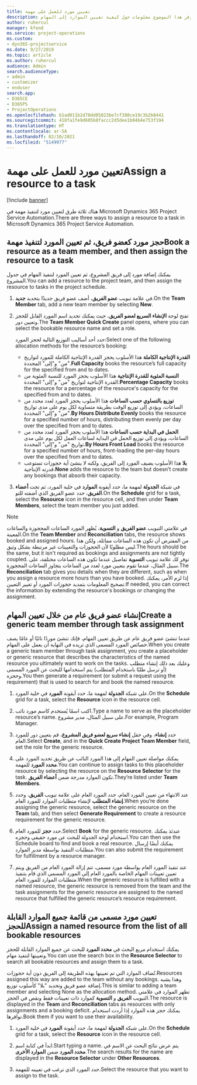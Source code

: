 ```yaml
---
title: تعيين مورد للعمل على مهمة
description: يوفر هذا الموضوع معلومات حول كيفية تعيين الموارد إلى المهام.
author: ruhercul
manager: kfend
ms.service: project-operations
ms.custom:
- dyn365-projectservice
ms.date: 9/27/2019
ms.topic: article
ms.author: ruhercul
audience: Admin
search.audienceType:
- admin
- customizer
- enduser
search.app:
- D365CE
- D365PS
- ProjectOperations
ms.openlocfilehash: b1ad011b2d78dd85023be7cf380ce19c3b2b8441
ms.sourcegitcommit: 418fa1fe9d605b8faccc2d5dee1b04b4e753f194
ms.translationtype: HT
ms.contentlocale: ar-SA
ms.lasthandoff: 02/10/2021
ms.locfileid: "5149977"
---
```

# <a name="assign-a-resource-to-a-task"></a><span data-ttu-id="708ed-103">تعيين مورد للعمل على مهمة</span><span class="sxs-lookup"><span data-stu-id="708ed-103">Assign a resource to a task</span></span>

[!include [banner](../includes/psa-now-project-operations.md)]

<span data-ttu-id="708ed-104">هناك ثلاثة طرق لتعيين مورد لتنفيذ مهمة في Microsoft Dynamics 365 Project Service Automation.</span><span class="sxs-lookup"><span data-stu-id="708ed-104">There are three ways to assign a resource to a task in Microsoft Dynamics 365 Project Service Automation.</span></span>

## <a name="book-a-resource-as-a-team-member-and-then-assign-the-resource-to-a-task"></a><span data-ttu-id="708ed-105">حجز مورد كعضو فريق، ثم تعيين المورد لتنفيذ مهمة</span><span class="sxs-lookup"><span data-stu-id="708ed-105">Book a resource as a team member, and then assign the resource to a task</span></span>

<span data-ttu-id="708ed-106">يمكنك إضافة مورد إلى فريق المشروع، ثم تعيين المورد لتنفيذ المهام في جدول المشروع.</span><span class="sxs-lookup"><span data-stu-id="708ed-106">You can add a resource to the project team, and then assign the resource to tasks in the project schedule.</span></span>

1. <span data-ttu-id="708ed-107">في علامة تبويب **عضو الفريق**، أضف عضو فريق جديدًا بتحديد **جديد**.</span><span class="sxs-lookup"><span data-stu-id="708ed-107">On the **Team Member** tab, add a new team member by selecting **New**.</span></span> 

2. <span data-ttu-id="708ed-108">تفتح لوحة **الإنشاء السريع لعضو الفريق**، حيث يمكنك تحديد اسم المورد القابل للحجز وتعيين دور.</span><span class="sxs-lookup"><span data-stu-id="708ed-108">The **Team Member Quick Create** panel opens, where you can select the bookable resource name and set a role.</span></span> 

    <span data-ttu-id="708ed-109">حدد أحد أساليب التوزيع التالية لحجز المورد:</span><span class="sxs-lookup"><span data-stu-id="708ed-109">Select one of the following allocation methods for the resource’s booking:</span></span>

    - <span data-ttu-id="708ed-110">**القدرة الإنتاجية الكاملة** هذا الأسلوب يحجز القدرة الإنتاجية الكاملة للمورد لتواريخ "من" و"إلى" المحددة.</span><span class="sxs-lookup"><span data-stu-id="708ed-110">**Full Capacity** books the resource’s full capacity for the specified from and to dates.</span></span>
    - <span data-ttu-id="708ed-111">**النسبة المئوية للقدرة الإنتاجية‬** هذا الأسلوب يحجز المورد للنسبة المئوية من القدرة الإنتاجية لتواريخ "من" و"إلى" المحددة.</span><span class="sxs-lookup"><span data-stu-id="708ed-111">**Percentage Capacity** books the resource for a percentage of the resource's capacity for the specified from and to dates.</span></span>
    - <span data-ttu-id="708ed-112">**توزيع بالتساوي حسب الساعات‬‬** هذا الأسلوب يحجز المورد لعدد محدد من الساعات، ويؤدي إلى توزيع الوقت بطريقة متساوية لكل يوم على مدى تواريخ "من" و"إلى" المحددة.‬</span><span class="sxs-lookup"><span data-stu-id="708ed-112">**By Hours Distribute Evenly** books the resource for a specified number of hours, distributing them evenly per day over the specified from and to dates.</span></span>
    - <span data-ttu-id="708ed-113">**الحمل في البداية حسب الساعات‬** هذا الأسلوب يحجز المورد لعدد محدد من الساعات، ويؤدي إلى توزيع الحمل في البداية لساعات العمل لكل يوم على مدى تواريخ "من" و"إلى" المحددة.‬</span><span class="sxs-lookup"><span data-stu-id="708ed-113">**By Hours Front Load** books the resource for a specified number of hours, front-loading the per-day hours over the specified from and to dates.</span></span>
    - <span data-ttu-id="708ed-114">**بلا** هذا الأسلوب يضيف المورد إلى الفريق، ولكنه لا ينشئ أية حجوزات تستوعب قدرته الإنتاجية.</span><span class="sxs-lookup"><span data-stu-id="708ed-114">**None** adds the resource to the team but doesn’t create any bookings that absorb their capacity.</span></span>

3. <span data-ttu-id="708ed-115">في شبكة **الجدولة** لمهمة ما، حدد أيقونة **الموارد** في خلية المورد، ثم تحت **أعضاء الفريق**، حدد عضو الفريق الذي أضفته للتو.</span><span class="sxs-lookup"><span data-stu-id="708ed-115">On the **Schedule** grid for a task, select the **Resource** icon in the resource cell, and then under **Team Members**, select the team member you just added.</span></span> 

> [!NOTE]
> <span data-ttu-id="708ed-116">في علامتي التبويب **عضو الفريق** و **التسوية**، يُظهر المورد الساعات المحجوزة والساعات المعينة.</span><span class="sxs-lookup"><span data-stu-id="708ed-116">On the **Team Member** and **Reconciliation** tabs, the resource shows booked and assigned hours.</span></span> <span data-ttu-id="708ed-117">من المفترض أن تكون هذه الساعات مماثلة، ولكن هذا ليس مطلوبًا لأن الحجوزات والتعيينات غير مرتبطة بشكل وثيق.</span><span class="sxs-lookup"><span data-stu-id="708ed-117">The hours should be the same, but it isn't required as bookings and assignments are not tightly coupled.</span></span> <span data-ttu-id="708ed-118">توفر لك علامة تبويب **التسوية** تفاصيل عندما تكون هذه الساعات مختلفة، على سبيل المثال، عندما تقوم بتعيين مورد لعدد من الساعات يتجاوز الساعات المحجوزة.</span><span class="sxs-lookup"><span data-stu-id="708ed-118">The **Reconciliation** tab gives you details when they are different, such as when you assign a resource more hours than you have booked.</span></span> <span data-ttu-id="708ed-119">إذا لزم الأمر، يمكنك تصحيح المعلومات بتمديد حجوزات المورد أو تغيير التعيين.</span><span class="sxs-lookup"><span data-stu-id="708ed-119">If needed, you can correct the information by extending the resource's bookings or changing the assignment.</span></span>

## <a name="create-a-generic-team-member-through-task-assignment"></a><span data-ttu-id="708ed-120">إنشاء عضو فريق عام من خلال تعيين المهام</span><span class="sxs-lookup"><span data-stu-id="708ed-120">Create a generic team member through task assignment</span></span>

<span data-ttu-id="708ed-121">عندما تنشئ عضو فريق عام عن طريق تعيين المهام، فإنك تنشئ موردًا نائبًا أو عامًا يصف خصائص المورد المسمى الذي تريده في النهاية أن يعمل على المهام.</span><span class="sxs-lookup"><span data-stu-id="708ed-121">When you create a generic team member through task assignment, you create a placeholder or generic resource that describes the characteristics of the named resource you ultimately want to work on the tasks.</span></span> <span data-ttu-id="708ed-122">وعليك بعد ذلك إنشاء متطلب (أو ترسل طلبًا باستخدام المتطلب) يتم استخدامها للبحث عن المورد المسمى وحجزه.</span><span class="sxs-lookup"><span data-stu-id="708ed-122">You then generate a requirement (or submit a request using the requirement) that is used to search for and book the named resource.</span></span>

1. <span data-ttu-id="708ed-123">على شبكة **الجدولة** لمهمة ما، حدد أيقونة **المورد** في خلية المورد.</span><span class="sxs-lookup"><span data-stu-id="708ed-123">On the **Schedule** grid for a task, select the **Resource** icon in the resource cell.</span></span>

2. <span data-ttu-id="708ed-124">اكتب اسمًا يُستخدم كاسم مورد نائب.</span><span class="sxs-lookup"><span data-stu-id="708ed-124">Type a name to serve as the placeholder resource’s name.</span></span> <span data-ttu-id="708ed-125">على سبيل المثال، مدير مشروع.</span><span class="sxs-lookup"><span data-stu-id="708ed-125">For example, Program Manager.</span></span>

3. <span data-ttu-id="708ed-126">حدد **إنشاء**، وفي حقل **إنشاء سريع لعضو فريق المشروع**، قم بتعيين دور للمورد العام.</span><span class="sxs-lookup"><span data-stu-id="708ed-126">Select **Create**, and in the **Quick Create Project Team Member** field, set the role for the generic resource.</span></span>

4. <span data-ttu-id="708ed-127">يمكنك مواصلة تعيين المهام إلى هذا المورد النائب عن طريق تحديد المورد على **محدد المورد** للمهمة.</span><span class="sxs-lookup"><span data-stu-id="708ed-127">You can continue to assign tasks to this placeholder resource by selecting the resource on the **Resource Selector** for the task.</span></span> <span data-ttu-id="708ed-128">تكون الموارد مدرجة ضمن **أعضاء الفريق**.</span><span class="sxs-lookup"><span data-stu-id="708ed-128">They’re listed under **Team Members**.</span></span>

5. <span data-ttu-id="708ed-129">عند الانتهاء من تعيين المورد العام، حدد المورد العام على علامة تبويب **الفريق**، وحدد **إنشاء المتطلب** لإنشاء متطلبات الموارد للمورد العام.</span><span class="sxs-lookup"><span data-stu-id="708ed-129">When you’re done assigning the generic resource, select the generic resource on the **Team** tab, and then select **Generate Requirement** to create a resource requirement for the generic resource.</span></span>

6. <span data-ttu-id="708ed-130">حدد **حجز** للمورد العام.</span><span class="sxs-lookup"><span data-stu-id="708ed-130">Select **Book** for the generic resource.</span></span> <span data-ttu-id="708ed-131">عندئذ يمكنك استخدام لوحة الجدولة للبحث عن مورد حقيقي وحجزه.</span><span class="sxs-lookup"><span data-stu-id="708ed-131">You can then use the Schedule board to find and book a real resource.</span></span> <span data-ttu-id="708ed-132">يمكنك أيضًا إرسال متطلبات التنفيذ بواسطة مدير الموارد.</span><span class="sxs-lookup"><span data-stu-id="708ed-132">You can also submit the requirement for fulfillment by a resource manager.</span></span>

7. <span data-ttu-id="708ed-133">عند تنفيذ المورد العام بواسطة مورد مسمى، تتم إزالة المورد العام من الفريق ويتم تعيين تعيينات المهام الخاصة بالمورد العام إلى المورد المسمى الذي قام بتنفيذ متطلبات الموارد للمورد العام.</span><span class="sxs-lookup"><span data-stu-id="708ed-133">When the generic resource is fulfilled with a named resource, the generic resource is removed from the team and the task assignments for the generic resource are assigned to the named resource that fulfilled the generic resource’s resource requirement.</span></span>

## <a name="assign-a-named-resource-from-the-list-of-all-bookable-resources"></a><span data-ttu-id="708ed-134">تعيين مورد مسمى من قائمة جميع الموارد القابلة للحجز</span><span class="sxs-lookup"><span data-stu-id="708ed-134">Assign a named resource from the list of all bookable resources</span></span>

<span data-ttu-id="708ed-135">يمكنك استخدام مربع البحث في **محدد المورد** للبحث عن جميع الموارد القابلة للحجز وتعيينها لتنفيذ مهام.</span><span class="sxs-lookup"><span data-stu-id="708ed-135">You can use the search box in the **Resource Selector** to search all bookable resources and assign them to a task.</span></span>

<span data-ttu-id="708ed-136">تُضاف الموارد التي تم تعيينها بهذه الطريقة إلى الفريق دون أية حجوزات.</span><span class="sxs-lookup"><span data-stu-id="708ed-136">Resources assigned this way are added to the team without any bookings.</span></span> <span data-ttu-id="708ed-137">وهذا يشبه إضافة عضو فريق وتحديد "بلا" كأسلوب توزيع.</span><span class="sxs-lookup"><span data-stu-id="708ed-137">This is similar to adding a team member and selecting None as the allocation method.</span></span> <span data-ttu-id="708ed-138">تظهر الموارد في علامتي التبويب **الفريق** و **التسوية** كموارد ذات تعيينات فقط ونقص في الحجز.</span><span class="sxs-lookup"><span data-stu-id="708ed-138">The resource is displayed in the **Team** and **Reconciliation** tabs as resources with only assignments and a booking deficit.</span></span> <span data-ttu-id="708ed-139">يمكنك حجز هذه الموارد إذا أردت استخدام توافرها.</span><span class="sxs-lookup"><span data-stu-id="708ed-139">Book them if you want to use their availability.</span></span>

1. <span data-ttu-id="708ed-140">على شبكة **الجدولة** لمهمة ما، حدد أيقونة **المورد** في خلية المورد.</span><span class="sxs-lookup"><span data-stu-id="708ed-140">On the **Schedule** grid for a task, select the **Resource** icon in the resource cell.</span></span>

2. <span data-ttu-id="708ed-141">ابدأ في كتابة اسم.</span><span class="sxs-lookup"><span data-stu-id="708ed-141">Start typing a name.</span></span> <span data-ttu-id="708ed-142">يتم عرض نتائج البحث عن الاسم في **محدد المورد** ضمن **الموارد الأخرى**.</span><span class="sxs-lookup"><span data-stu-id="708ed-142">The search results for the name are displayed in the **Resource Selector** under **Other Resources**.</span></span>

3. <span data-ttu-id="708ed-143">حدد المورد الذي ترغب في تعيينه للمهمة.</span><span class="sxs-lookup"><span data-stu-id="708ed-143">Select the resource that you want to assign to the task.</span></span>

